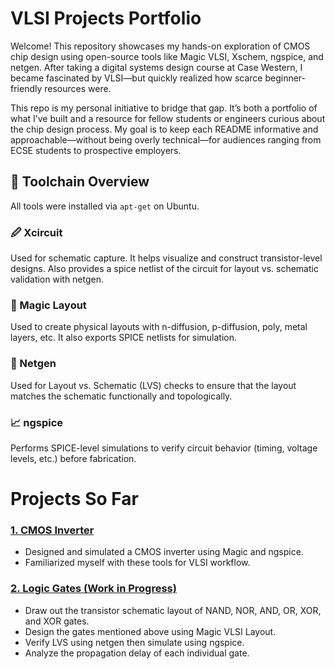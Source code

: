 # VLSI Projects Portfolio

Welcome! This repository showcases my hands-on exploration of CMOS chip design using open-source tools like Magic VLSI, Xschem, ngspice, and netgen. After taking a digital systems design course at Case Western, I became fascinated by VLSI—but quickly realized how scarce beginner-friendly resources were.

This repo is my personal initiative to bridge that gap. It’s both a portfolio of what I’ve built and a resource for fellow students or engineers curious about the chip design process. My goal is to keep each README informative and approachable—without being overly technical—for audiences ranging from ECSE students to prospective employers.


## 🔧 Toolchain Overview

All tools were installed via `apt-get` on Ubuntu. 

### 🖉 Xcircuit
Used for schematic capture. It helps visualize and construct transistor-level designs. Also provides a spice netlist of the circuit for layout vs. schematic validation with netgen.

### 🧱 Magic Layout
Used to create physical layouts with n-diffusion, p-diffusion, poly, metal layers, etc. It also exports SPICE netlists for simulation.

### 📐 Netgen
Used for Layout vs. Schematic (LVS) checks to ensure that the layout matches the schematic functionally and topologically.

### 📈 ngspice
Performs SPICE-level simulations to verify circuit behavior (timing, voltage levels, etc.) before fabrication.

# Projects So Far
### [1. CMOS Inverter](./CMOSInverter)
- Designed and simulated a CMOS inverter using Magic and ngspice.
- Familiarized myself with these tools for VLSI workflow.

### [2. Logic Gates (Work in Progress)](./LogicGates)
- Draw out the transistor schematic layout of NAND, NOR, AND, OR, XOR, and XOR gates.
- Design the gates mentioned above using Magic VLSI Layout.
- Verify LVS using netgen then simulate using ngspice.
- Analyze the propagation delay of each individual gate.
